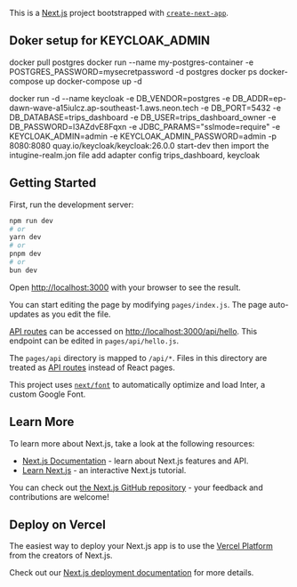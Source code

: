 This is a [Next.js](https://nextjs.org/) project bootstrapped with [`create-next-app`](https://github.com/vercel/next.js/tree/canary/packages/create-next-app).

## Doker setup for KEYCLOAK_ADMIN

docker pull postgres
docker run --name my-postgres-container -e POSTGRES_PASSWORD=mysecretpassword -d postgres
docker ps
docker-compose up
docker-compose up -d

docker run -d --name keycloak -e DB_VENDOR=postgres -e DB_ADDR=ep-dawn-wave-a15iulcz.ap-southeast-1.aws.neon.tech -e DB_PORT=5432 -e DB_DATABASE=trips_dashboard -e DB_USER=trips_dashboard_owner -e DB_PASSWORD=l3AZdvE8Fqxn -e JDBC_PARAMS="sslmode=require" -e KEYCLOAK_ADMIN=admin -e KEYCLOAK_ADMIN_PASSWORD=admin -p 8080:8080 quay.io/keycloak/keycloak:26.0.0 start-dev
then import the intugine-realm.jon file
add adapter config trips_dashboard, keycloak

## Getting Started

First, run the development server:

```bash
npm run dev
# or
yarn dev
# or
pnpm dev
# or
bun dev
```

Open [http://localhost:3000](http://localhost:3000) with your browser to see the result.

You can start editing the page by modifying `pages/index.js`. The page auto-updates as you edit the file.

[API routes](https://nextjs.org/docs/api-routes/introduction) can be accessed on [http://localhost:3000/api/hello](http://localhost:3000/api/hello). This endpoint can be edited in `pages/api/hello.js`.

The `pages/api` directory is mapped to `/api/*`. Files in this directory are treated as [API routes](https://nextjs.org/docs/api-routes/introduction) instead of React pages.

This project uses [`next/font`](https://nextjs.org/docs/basic-features/font-optimization) to automatically optimize and load Inter, a custom Google Font.

## Learn More

To learn more about Next.js, take a look at the following resources:

- [Next.js Documentation](https://nextjs.org/docs) - learn about Next.js features and API.
- [Learn Next.js](https://nextjs.org/learn) - an interactive Next.js tutorial.

You can check out [the Next.js GitHub repository](https://github.com/vercel/next.js/) - your feedback and contributions are welcome!

## Deploy on Vercel

The easiest way to deploy your Next.js app is to use the [Vercel Platform](https://vercel.com/new?utm_medium=default-template&filter=next.js&utm_source=create-next-app&utm_campaign=create-next-app-readme) from the creators of Next.js.

Check out our [Next.js deployment documentation](https://nextjs.org/docs/deployment) for more details.
